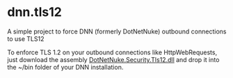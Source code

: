 # dnn.tls12
A simple project to force DNN (formerly DotNetNuke) outbound connections to use TLS12

To enforce TLS 1.2 on your outbound connections like HttpWebRequests, just download the assembly [DotNetNuke.Security.Tls12.dll](https://github.com/davidjrh/dnn.tls12/blob/master/bin/DotNetNuke.Security.Tls12.dll?raw=true) and drop it into the ~/bin folder of your DNN installation.
